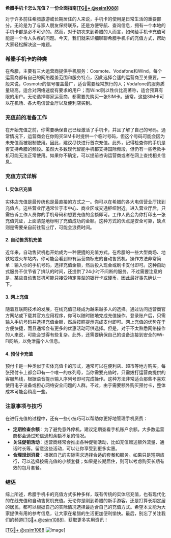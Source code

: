 **希腊手机卡怎么充值？一份全面指南[[TG💪+ @esim1088](https://t.me/s/esim1088)]**

对于许多前往希腊旅游或长期居住的人来说，手机卡的使用是日常生活的重要部分。无论是为了与家人朋友保持联系，还是方便导航、查询信息，拥有一个本地的手机卡都是必不可少的。然而，对于初次来到希腊的人而言，如何给手机卡充值可能是一个令人头疼的问题。今天，我们就来详细聊聊希腊手机卡的充值方式，帮助大家轻松解决这一难题。

### 希腊手机卡的种类

在希腊，主要有三大运营商提供手机服务：Cosmote、Vodafone和Wind。每个运营商都有自己的网络覆盖范围和服务特点，因此选择合适的运营商至关重要。一般来说，Cosmote的信号覆盖最广，适合需要经常旅行的人；Vodafone的服务质量较高，适合对网络速度有要求的用户；而Wind则以性价比高著称，适合预算有限的用户。无论选择哪家运营商，都需要先购买一张SIM卡。通常，这些SIM卡可以在机场、各大电信营业厅以及便利店买到。

### 充值前的准备工作

在开始充值之前，你需要确保自己已经激活了手机卡，并且了解了自己的号码。通常情况下，运营商会在你购买SIM卡时提供一个临时号码，但这个号码可能会因为未充值而被限制使用。因此，建议尽快进行首次充值。此外，记得检查你的手机是否支持希腊的频段。虽然大多数现代智能手机都支持国际频段，但仍有一些老款手机可能无法正常使用。如果你不确定，可以提前咨询运营商或者在网上查找相关信息。

### 充值方式详解

#### 1. 实体店充值

实体店充值是最传统也是最直接的方式之一。你可以在希腊的各大电信营业厅找到充值点。这些营业厅通常位于市中心、商业区或交通枢纽附近。进入营业厅后，只需告诉工作人员你的手机号码和想要充值的金额即可。工作人员会为你打印出一张充值凭证，上面清楚地标明了充值成功的金额。这种方式的优点是安全可靠，缺点则是需要亲自前往营业厅，可能会浪费时间。

#### 2. 自动售货机充值

近年来，自动售货机也开始成为一种便捷的充值方式。在希腊的一些大型商场、地铁站或火车站内，你可能会看到带有运营商标志的自动售货机。操作方法非常简单：输入你的手机号码，选择充值金额，然后投入现金或刷卡支付即可。这种自助式服务不仅节省了排队的时间，还提供了24小时不间断的服务。不过需要注意的是，某些自动售货机可能只接受特定类型的银行卡或硬币，因此最好事先确认一下。

#### 3. 网上充值

随着互联网技术的发展，在线充值已经成为越来越多人的选择。通过访问运营商官方网站或下载其官方应用程序，你可以随时随地完成充值操作。登录账户后，只需输入手机号码并选择充值金额，然后按照提示完成支付即可。网上充值的优势在于方便快捷，而且通常会有更多的优惠活动可供选择。但是，对于不太熟悉网络操作的人来说，可能会觉得有些复杂。此外，还需要确保自己的设备连接到安全的Wi-Fi网络，以免泄露个人信息。

#### 4. 预付卡充值

预付卡是一种类似于实体充值卡的形式，通常可以在便利店、超市等地方购买。每张预付卡上都会印有一个唯一的序列号，当你需要充值时，只需拨打运营商提供的客服热线，根据语音提示输入序列号即可完成操作。这种方法非常适合那些不喜欢使用电子设备或担心网络安全问题的人群。不过，由于需要额外购买预付卡，整体成本可能会稍高一些。

### 注意事项与技巧

在进行充值的过程中，还有一些小技巧可以帮助你更好地管理手机资费：

- **定期检查余额**：为了避免意外停机，建议定期查看手机账户余额。大多数运营商都会通过短信通知余额不足的情况。
- **关注促销活动**：运营商经常会推出各种促销活动，比如充值赠送额外流量、通话时长等。留意这些活动，可以让你享受到更多实惠。
- **合理规划消费**：根据自己的实际需求选择合适的套餐和服务。如果只是短期旅行，可以选择按需充值的小额套餐；如果是长期居住，则可以考虑购买长期有效的包月套餐。

### 结语

综上所述，希腊手机卡的充值方式多种多样，既有传统的实体店充值，也有现代化的在线充值和自动售货机充值。无论你是刚到希腊的新手游客，还是打算长期定居的居民，都可以根据自己的实际情况选择最适合自己的充值方式。希望本文能为大家提供有用的参考信息，让大家在希腊的生活更加便利愉快。最后，别忘了关注我们的频道[[TG💪+ @esim1088](https://t.me/s/esim1088)]，获取更多实用资讯！

[[TG💪+ @esim1088](https://t.me/s/esim1088) ![Image](https://i.postimg.cc/4NQfJmqS/Snipaste-2025-05-13-00-14-12.png)]